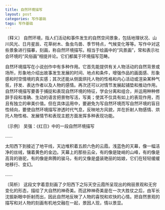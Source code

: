 ```yaml
---
title: 自然环境描写
layout: post
categories: 写作基础
tags: 写作基础
---
```


〔释义〕 自然环境，指人们活动和事件发生的自然空间景象，包括地理状况、山川风光、日月星辰、花草树木、鱼虫鸟兽、季节特点，气候变化等等。写作中对这些景象进行描摹，刻画，称自然环境描写。相当于绘画中的“风景画”，常和表示社会环境的“风俗画”相提并论。它们都属于环境描写范畴。

自然环境描写在小说创作中有多种作用。它首先能提供有关人物活动的自然背景或场所，形象地介绍出故事发生发展的时间、地点和条件，增强作品的画面感、形象感和时空情境的真实感；其次还能从侧面烘托人物的性格和内心活动或渲染某种气氛，抒发、表达作者以及人物的感情。再次还可以对情节发展起铺垫和推动作用。自然环境描写要善于捕捉和表现自然环境的特征，学会分离和组合，并运用种种修辞手段和准确、生动的语言把景物写活，写美；使其不仅具有如上的表现作用，而且有独立的审美价值。但在具体运用中，要避免为写自然环境而写自然环境的盲目性倾向，要使自然环境描写渗透时代气息，反映地方风貌，并在折射人物感情、烘托人物性格、发展情节和表现主题方面发挥多种表现功能。

〔示例〕 吴强：《红日》中的一段自然环境描写

……

太阳西下到接近了地平线，天边堆积着五颜六色的云霞。浅蓝色的天幕，像一幅洁净的丝绒，镶着黄色的金边。天幕上的那些云朵，有的像是陡峭的山峰，有的像是高背的骆驼，有的像是奔腾的骏马，有的又像是盛装艳丽的姑娘，它们在轻轻缓缓地移行、变幻。

……

〔简析〕 这段文字着意刻画了夕阳西下之际天空云霞所呈现出的绚丽景观和无穷变化的形态，描绘了大自然的神奇美。而这种神奇美是在一次大胜仗之后，由军长沈振新眼中折射而出，因此自然地反映了人物的喜悦和欢快的心情。把自然景观的描写和对人物的刻画有机地交融在一起，景因人现，情以景显。 